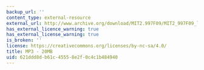 ```yaml
---
backup_url: ''
content_type: external-resource
external_url: http://www.archive.org/download/MIT2.997F09/MIT2_997F09_lec02.mp3
has_external_licence_warning: true
has_external_license_warning: true
is_broken: ''
license: https://creativecommons.org/licenses/by-nc-sa/4.0/
title: MP3 - 20MB
uid: 621ddd8d-b61c-4555-8e2f-0c4c1b484940
---
```

